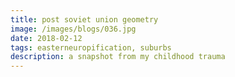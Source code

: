 ```yaml
---
title: post soviet union geometry
image: /images/blogs/036.jpg
date: 2018-02-12
tags: easterneuropification, suburbs
description: a snapshot from my childhood trauma
---
```

